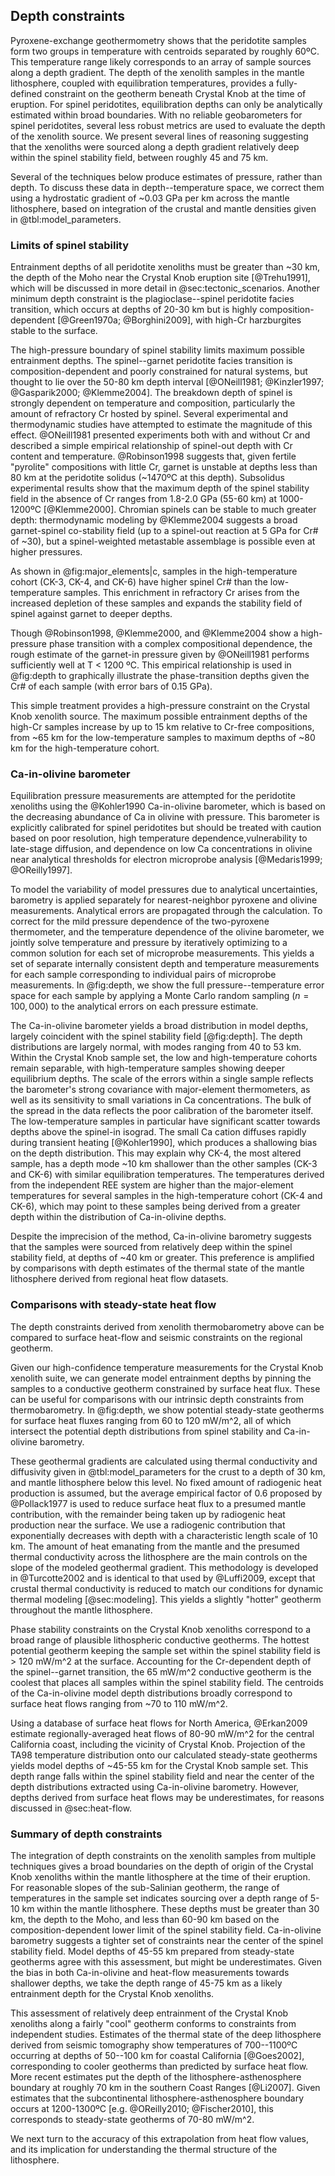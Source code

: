 ## Depth constraints

<!--[[depth]]-->

Pyroxene-exchange geothermometry shows that the peridotite samples form
two groups in temperature with centroids separated by roughly 60ºC.
This temperature range likely corresponds to an array of sample sources
along a depth gradient.
The depth of the xenolith samples in the mantle lithosphere, coupled
with equilibration temperatures, provides a fully-defined constraint on the
geotherm beneath Crystal Knob at the time of eruption. For spinel
peridotites, equilibration depths can only be analytically
estimated within broad boundaries. With no reliable geobarometers for spinel peridotites,
several less robust metrics are used to evaluate the depth
of the xenolith source. We present several lines of reasoning suggesting that the
xenoliths were sourced along a depth gradient relatively deep within the spinel stability
field, between roughly 45 and 75 km.

Several of the techniques below produce estimates of pressure, rather
than depth. To discuss these data in depth--temperature space, we correct
them using a hydrostatic gradient of ~0.03 GPa per km across the mantle lithosphere,
based on integration of the crustal and mantle densities given in @tbl:model_parameters.

<!--[[ree_temperatures]]-->

### Limits of spinel stability

Entrainment depths of all peridotite xenoliths must be greater than ~30 km,
the depth of the Moho near the Crystal Knob eruption site [@Trehu1991],
which will be discussed in more detail in @sec:tectonic_scenarios.
Another minimum depth constraint is the plagioclase--spinel peridotite
facies transition, which occurs at depths of 20-30 km but is
highly composition-dependent [@Green1970a; @Borghini2009], with high-Cr
harzburgites stable to the surface.

The high-pressure boundary of spinel stability limits maximum possible
entrainment depths.
The spinel--garnet peridotite facies transition is
composition-dependent and poorly constrained for
natural systems, but thought to lie over the 50-80 km depth interval
[@ONeill1981; @Kinzler1997; @Gasparik2000; @Klemme2004].
The breakdown depth of spinel is strongly dependent on temperature and composition, particularly
the amount of refractory Cr hosted by spinel.
Several experimental and thermodynamic studies have attempted to
estimate the magnitude of this effect.
@ONeill1981 presented experiments both with and without Cr and described
a simple empirical relationship of spinel-out depth with Cr content and temperature.
@Robinson1998 suggests that, given fertile "pyrolite" compositions with little
Cr, garnet is unstable at depths less than 80 km at the peridotite solidus (~1470ºC at this depth).
Subsolidus experimental results show that the maximum depth of the spinel
stability field in the absence of Cr ranges from 1.8-2.0 GPa (55-60 km) at 1000-1200ºC
[@Klemme2000].
Chromian spinels can be stable to much greater depth:
thermodynamic modeling by @Klemme2004 suggests a broad garnet-spinel
co-stability field (up to a spinel-out reaction at 5 GPa for Cr# of ~30),
but a spinel-weighted metastable assemblage is possible even
at higher pressures.

As shown in @fig:major_elements|c, samples in the high-temperature cohort (CK-3, CK-4, and CK-6) have
higher spinel Cr# than the low-temperature samples. This enrichment in
refractory Cr arises from the increased depletion of these samples and
expands the stability field of spinel against garnet to deeper depths.

Though @Robinson1998, @Klemme2000, and @Klemme2004 show a high-pressure
phase transition with a complex compositional dependence,
the rough estimate of the garnet-in pressure
given by @ONeill1981 performs sufficiently well at T < 1200 ºC.
This empirical relationship is used in @fig:depth to graphically illustrate
the phase-transition depths given the Cr# of each sample (with error
bars of 0.15 GPa).

This simple treatment provides a high-pressure constraint on the Crystal Knob
xenolith source. The
maximum possible entrainment depths of the high-Cr samples increase by
up to 15 km relative to Cr-free compositions, from ~65 km for the
low-temperature samples to maximum depths of ~80 km for the high-temperature cohort.

### Ca-in-olivine barometer

Equilibration pressure measurements are attempted for the peridotite
xenoliths using the @Kohler1990 Ca-in-olivine
barometer, which is based on the decreasing abundance of Ca
in olivine with pressure. This barometer is explicitly calibrated for spinel
peridotites but should be treated with caution based on poor resolution,
high temperature dependence,vulnerability to late-stage diffusion, and dependence on low Ca
concentrations in olivine near analytical thresholds for
electron microprobe analysis [@Medaris1999; @OReilly1997].

To model the variability of model pressures due to analytical uncertainties,
barometry is applied separately for nearest-neighbor pyroxene and olivine measurements.
Analytical errors are propagated through the calculation.
To correct for the mild pressure dependence of the two-pyroxene thermometer, and the
temperature dependence of the olivine barometer, we jointly solve temperature and
pressure by iteratively optimizing to a common solution for each set of
microprobe measurements.
This yields a set of separate internally consistent depth and temperature
measurements for each sample corresponding to individual pairs of
microprobe measurements.
In @fig:depth, we show the full pressure--temperature error space for each
sample by applying a Monte Carlo random sampling ($n=100,000$) to the analytical
errors on each pressure estimate.

The Ca-in-olivine barometer yields a broad distribution in model depths,
largely coincident with the spinel stability field [@fig:depth]. The depth
distributions are largely normal, with modes ranging from 40 to 53 km. Within
the Crystal Knob sample set, the low and high-temperature cohorts remain
separable, with high-temperature samples showing deeper equilibrium depths. The
scale of the errors within a single sample reflects the barometer's strong
covariance with major-element thermometers, as well as its sensitivity to small
variations in Ca concentrations. The bulk of the spread in the data reflects
the poor calibration of the barometer itself. The low-temperature samples in
particular have significant scatter towards depths above the spinel-in isograd.
The small Ca cation diffuses rapidly during transient heating [@Kohler1990],
which produces a shallowing bias on the depth distribution.
This may explain why CK-4, the most altered sample, has a depth mode
~10 km shallower than the other samples (CK-3 and CK-6) with similar equilibration temperatures.
The temperatures derived from the independent REE system are higher
than the major-element temperatures for several samples in the high-temperature
cohort (CK-4 and CK-6), which may point to these samples being derived from a greater
depth within the distribution of Ca-in-olivine depths.

Despite the imprecision of the method, Ca-in-olivine barometry
suggests that the samples were sourced from relatively
deep within the spinel stability field, at
depths of ~40 km or greater. This preference is amplified by
comparisons with depth estimates of the thermal state of the mantle
lithosphere derived from regional heat flow datasets.

### Comparisons with steady-state heat flow

The depth constraints derived from xenolith thermobarometry above
can be compared to surface heat-flow and seismic
constraints on the regional geotherm.

Given our high-confidence temperature measurements for the Crystal
Knob xenolith suite, we can generate model entrainment depths
by pinning the samples to a conductive geotherm constrained by surface heat flux.
These can be useful for comparisons with our intrinsic depth constraints from
thermobarometry.
In @fig:depth, we show potential steady-state geotherms for surface heat fluxes
ranging from 60 to 120 mW/m^2, all of which intersect the potential
depth distributions from spinel stability and Ca-in-olivine barometry.

These geothermal gradients are calculated using thermal conductivity and
diffusivity given in @tbl:model_parameters for the crust to a depth of
30 km, and mantle lithosphere below this level.
No fixed amount of radiogenic heat production is assumed, but the average empirical
factor of 0.6 proposed by @Pollack1977 is used to
reduce surface heat flux to a presumed mantle contribution, with
the remainder being taken up by radiogenic heat production near the surface.
We use a radiogenic contribution that exponentially decreases with depth
with a characteristic length scale of 10 km.
The amount of heat emanating from the mantle and the presumed thermal conductivity
across the lithosphere are the main
controls on the slope of the modeled geothermal
gradient. This methodology is developed in @Turcotte2002 and is
identical to that used by @Luffi2009, except that crustal
thermal conductivity is reduced to match our conditions for dynamic
thermal modeling [@sec:modeling]. This yields a slightly "hotter"
geotherm throughout the mantle lithosphere.

Phase stability constraints on the Crystal Knob xenoliths correspond to a broad
range of plausible lithospheric conductive geotherms.
The hottest potential geotherm keeping the sample set within the spinel stability
field is > 120 mW/m^2 at the surface.
Accounting for the Cr-dependent
depth of the spinel--garnet transition, the 65 mW/m^2 conductive geotherm is
the coolest that places all samples within the spinel stability field.
The centroids of the Ca-in-olivine model depth distributions broadly
correspond to surface heat flows ranging from ~70 to 110 mW/m^2.

Using a database of surface heat flows for North America,
@Erkan2009 estimate regionally-averaged heat flows of 80-90 mW/m^2 for the
central California coast, including the vicinity of Crystal Knob.
Projection of the TA98 temperature distribution onto our calculated
steady-state geotherms yields model depths of ~45-55 km for the
Crystal Knob sample set. This depth range falls within the spinel stability field
and near the center of the depth distributions extracted using
Ca-in-olivine barometry. However, depths derived from surface heat flows
may be underestimates, for reasons discussed in @sec:heat-flow.

### Summary of depth constraints

The integration of depth constraints on the xenolith samples from multiple
techniques gives a broad boundaries on the depth of origin of the Crystal
Knob xenoliths within the mantle lithosphere at the time of their eruption. For
reasonable slopes of the sub-Salinian geotherm, the range of temperatures in
the sample set indicates sourcing over a depth range of 5-10 km within the
mantle lithosphere. These depths must be greater than 30 km, the depth to the
Moho, and less than 60-90 km based on the composition-dependent lower limit of
the spinel stability field. Ca-in-olivine barometry suggests a tighter set of
constraints near the center of the spinel stability field. Model depths of
45-55 km prepared from steady-state geotherms agree with this assessment, but
might be underestimates. Given the bias in both Ca-in-olivine and heat-flow
measurements towards shallower depths, we take the depth range of 45-75 km as
a likely entrainment depth for the Crystal Knob xenoliths.

This assessment of relatively deep entrainment of the Crystal Knob xenoliths
along a fairly "cool" geotherm conforms to constraints from independent
studies. Estimates of the thermal state of the deep lithosphere derived from
seismic tomography show temperatures of 700--1100ºC occurring at depths of
50--100 km for coastal California [@Goes2002], corresponding to cooler
geotherms than predicted by surface heat flow. More recent estimates put the
depth of the lithosphere-asthenosphere boundary at roughly 70 km in the
southern Coast Ranges [@Li2007]. Given estimates that the subcontinental
lithosphere-asthenosphere boundary occurs at 1200-1300ºC
[e.g. @OReilly2010; @Fischer2010], this corresponds to steady-state
geotherms of 70-80 mW/m^2.

We next turn to the accuracy of this extrapolation from heat flow values,
and its implication for understanding the thermal structure of the lithosphere.

